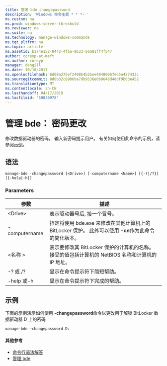 ```yaml
---
title: 管理 bde changepassword
description: 'Windows 命令主题 * * *- '
ms.custom: na
ms.prod: windows-server-threshold
ms.reviewer: na
ms.suite: na
ms.technology: manage-windows-commands
ms.tgt_pltfrm: na
ms.topic: article
ms.assetid: b174e152-8442-4fba-8b33-56a81ff4f547
author: coreyp-at-msft
ms.author: coreyp
manager: dongill
ms.date: 10/16/2017
ms.openlocfilehash: 6d08a275ef2408b4b2bee40486067ed5a427433c
ms.sourcegitcommit: 0d0b32c8986ba7db9536e0b8648d4ddf9b03e452
ms.translationtype: MT
ms.contentlocale: zh-CN
ms.lasthandoff: 04/17/2019
ms.locfileid: "59839978"
---
```

# <a name="manage-bde-changepassword"></a>管理 bde： 密码更改



修改数据驱动器的密码。 输入新密码提示用户。 有关如何使用此命令的示例，请参阅[示例](#BKMK_Examples)。

## <a name="syntax"></a>语法

```
manage-bde -changepassword [<Drive>] [-computername <Name>] [{-?|/?}] [{-help|-h}]
```

### <a name="parameters"></a>Parameters

|参数|描述|
|---------|-----------|
|\<Drive>|表示驱动器号后, 接一个冒号。|
|-computername|指定将使用 bde.exe 来修改在其他计算机上的 BitLocker 保护。 此外可以使用 **-cn**作为此命令的简化版本。|
|\<名称 >|表示要修改其 BitLocker 保护的计算机的名称。 接受的值包括计算机的 NetBIOS 名称和计算机的 IP 地址。|
|-? 或 /?|显示在命令提示符下简短帮助。|
|-help 或-h|显示在命令提示符下完成的帮助。|

## <a name="BKMK_Examples"></a>示例

下面的示例演示如何使用 **-changepassword**命令以更改用于解锁 BitLocker 数据驱动器 D 上的密码
```
manage-bde –changepassword D:
```

#### <a name="additional-references"></a>其他参考

-   [命令行语法解答](command-line-syntax-key.md)
-   [管理 bde](manage-bde.md)